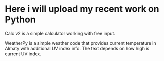 # Here i will upload my recent work on Python

Calc v2 is a simple calculator working with free input.

WeatherPy is a simple weather code that provides current temperature in Almaty with additional UV index info. The text depends on how high is current UV index.
